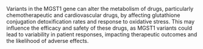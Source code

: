 Variants in the MGST1 gene can alter the metabolism of drugs, particularly chemotherapeutic and cardiovascular drugs, by affecting glutathione conjugation detoxification rates and response to oxidative stress. This may influence the efficacy and safety of these drugs, as MGST1 variants could lead to variability in patient responses, impacting therapeutic outcomes and the likelihood of adverse effects.